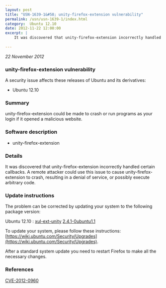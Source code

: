 ```yaml
---
layout: post
title: "USN-1639-1&#58; unity-firefox-extension vulnerability"
permalink: /usn/usn-1639-1/index.html
category:  Ubuntu 12.10
date: 2012-11-22 12:00:00
excerpt: |
    It was discovered that unity-firefox-extension incorrectly handled certain callbacks. A remote attacker could use this issue to cause unity-firefox-extension to crash, resulting in a denial of service, or possibly execute arbitrary code. 
    
--- 
```

 
 

*22 November 2012*

### unity-firefox-extension vulnerability

A security issue affects these releases of Ubuntu and its derivatives:

* Ubuntu 12.10

### Summary

unity-firefox-extension could be made to crash or run programs as your login if it opened a malicious website.

### Software description

* unity-firefox-extension 

### Details

It was discovered that unity-firefox-extension incorrectly handled certain callbacks. A remote attacker could use this issue to cause unity-firefox-extension to crash, resulting in a denial of service, or possibly execute arbitrary code. 

### Update instructions

The problem can be corrected by updating your system to the following package version:

Ubuntu 12.10
 : [xul-ext-unity](https://launchpad.net/ubuntu/+source/unity-firefox-extension) <span> [2.4.1-0ubuntu1.1](https://launchpad.net/ubuntu/+source/unity-firefox-extension/2.4.1-0ubuntu1.1) </span> 

To update your system, please follow these instructions: [https://wiki.ubuntu.com/Security/Upgrades](https://wiki.ubuntu.com/Security/Upgrades).

After a standard system update you need to restart Firefox to make all the necessary changes. 

### References

 
 [CVE-2012-0960](http://people.ubuntu.com/~ubuntu-security/cve/CVE-2012-0960)
 

